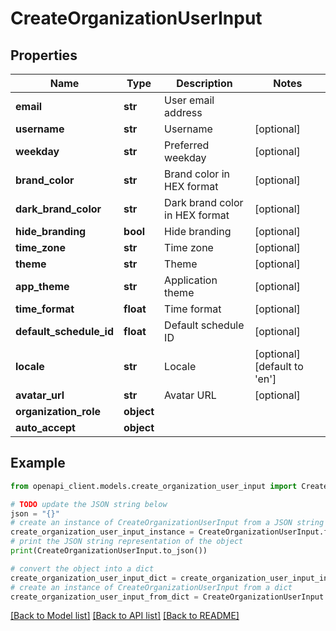 # CreateOrganizationUserInput


## Properties

Name | Type | Description | Notes
------------ | ------------- | ------------- | -------------
**email** | **str** | User email address | 
**username** | **str** | Username | [optional] 
**weekday** | **str** | Preferred weekday | [optional] 
**brand_color** | **str** | Brand color in HEX format | [optional] 
**dark_brand_color** | **str** | Dark brand color in HEX format | [optional] 
**hide_branding** | **bool** | Hide branding | [optional] 
**time_zone** | **str** | Time zone | [optional] 
**theme** | **str** | Theme | [optional] 
**app_theme** | **str** | Application theme | [optional] 
**time_format** | **float** | Time format | [optional] 
**default_schedule_id** | **float** | Default schedule ID | [optional] 
**locale** | **str** | Locale | [optional] [default to 'en']
**avatar_url** | **str** | Avatar URL | [optional] 
**organization_role** | **object** |  | 
**auto_accept** | **object** |  | 

## Example

```python
from openapi_client.models.create_organization_user_input import CreateOrganizationUserInput

# TODO update the JSON string below
json = "{}"
# create an instance of CreateOrganizationUserInput from a JSON string
create_organization_user_input_instance = CreateOrganizationUserInput.from_json(json)
# print the JSON string representation of the object
print(CreateOrganizationUserInput.to_json())

# convert the object into a dict
create_organization_user_input_dict = create_organization_user_input_instance.to_dict()
# create an instance of CreateOrganizationUserInput from a dict
create_organization_user_input_from_dict = CreateOrganizationUserInput.from_dict(create_organization_user_input_dict)
```
[[Back to Model list]](../README.md#documentation-for-models) [[Back to API list]](../README.md#documentation-for-api-endpoints) [[Back to README]](../README.md)


